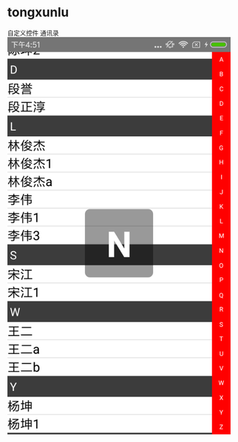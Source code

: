 # tongxunlu
自定义控件 通讯录
![Alt text](https://github.com/wangmutian66/tongxunlu/blob/master/slider.png)
